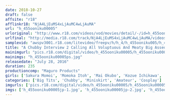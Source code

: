 ```yaml
---
date: 2018-10-27
draft: false
affsite: "r18"
afflinkr18: "NjA4LjEuMS4xLjAuMC4wLjAuMA"
url: "h_455ooniku00005"
urloriginal: "http://www.r18.com/videos/vod/movies/detail/-/id=h_455ooniku00005"
urlfinal: "http://media.r18.com/track/NjA4LjEuMS4xLjAuMC4wLjAuMA/videos/vod/movies/detail/-/id=h_455ooniku00005"
samplevid: "awspv3001.r18.com/litevideo/freepv/h/h_4/h_455ooniku005/h_455ooniku005_dmb_w.mp4"
title: "A Chubby Interview 2 Calling All Voluptuous And Meaty Big Assed Women!"
mainimgurl: "pics.r18.com/digital/video/h_455ooniku00005/h_455ooniku00005ps.jpg"
mainimgs: "h_455ooniku00005ps.jpg"
releasedate: "July 28, 2016"
duration: 235
productioncomp: "Maguro Products"
girls: ['Sakura Momoi', 'Momoka Itoh', 'Mai Okubo', 'Kozue Ichikawa', 'Mariko Sato']
categories: ['Big Tits', 'Chubby', 'Miniskirt', 'Amateur', 'Cosplay']
imgurls: ['pics.r18.com/digital/video/h_455ooniku00005/h_455ooniku00005jp-1.jpg', 'pics.r18.com/digital/video/h_455ooniku00005/h_455ooniku00005jp-2.jpg', 'pics.r18.com/digital/video/h_455ooniku00005/h_455ooniku00005jp-3.jpg', 'pics.r18.com/digital/video/h_455ooniku00005/h_455ooniku00005jp-4.jpg', 'pics.r18.com/digital/video/h_455ooniku00005/h_455ooniku00005jp-5.jpg', 'pics.r18.com/digital/video/h_455ooniku00005/h_455ooniku00005jp-6.jpg', 'pics.r18.com/digital/video/h_455ooniku00005/h_455ooniku00005jp-7.jpg', 'pics.r18.com/digital/video/h_455ooniku00005/h_455ooniku00005jp-8.jpg', 'pics.r18.com/digital/video/h_455ooniku00005/h_455ooniku00005jp-9.jpg', 'pics.r18.com/digital/video/h_455ooniku00005/h_455ooniku00005jp-10.jpg', 'pics.r18.com/digital/video/h_455ooniku00005/h_455ooniku00005jp-11.jpg', 'pics.r18.com/digital/video/h_455ooniku00005/h_455ooniku00005jp-12.jpg', 'pics.r18.com/digital/video/h_455ooniku00005/h_455ooniku00005jp-13.jpg', 'pics.r18.com/digital/video/h_455ooniku00005/h_455ooniku00005jp-14.jpg', 'pics.r18.com/digital/video/h_455ooniku00005/h_455ooniku00005jp-15.jpg', 'pics.r18.com/digital/video/h_455ooniku00005/h_455ooniku00005jp-16.jpg', 'pics.r18.com/digital/video/h_455ooniku00005/h_455ooniku00005jp-17.jpg', 'pics.r18.com/digital/video/h_455ooniku00005/h_455ooniku00005jp-18.jpg', 'pics.r18.com/digital/video/h_455ooniku00005/h_455ooniku00005jp-19.jpg', 'pics.r18.com/digital/video/h_455ooniku00005/h_455ooniku00005jp-20.jpg']
imgs: ['h_455ooniku00005jp-1.jpg', 'h_455ooniku00005jp-2.jpg', 'h_455ooniku00005jp-3.jpg', 'h_455ooniku00005jp-4.jpg', 'h_455ooniku00005jp-5.jpg', 'h_455ooniku00005jp-6.jpg', 'h_455ooniku00005jp-7.jpg', 'h_455ooniku00005jp-8.jpg', 'h_455ooniku00005jp-9.jpg', 'h_455ooniku00005jp-10.jpg', 'h_455ooniku00005jp-11.jpg', 'h_455ooniku00005jp-12.jpg', 'h_455ooniku00005jp-13.jpg', 'h_455ooniku00005jp-14.jpg', 'h_455ooniku00005jp-15.jpg', 'h_455ooniku00005jp-16.jpg', 'h_455ooniku00005jp-17.jpg', 'h_455ooniku00005jp-18.jpg', 'h_455ooniku00005jp-19.jpg', 'h_455ooniku00005jp-20.jpg']
---
```

